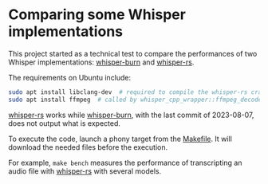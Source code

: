 
Comparing some Whisper implementations
======================================

This project started as a technical test to compare the performances of two Whisper
implementations: [whisper-burn][] and [whisper-rs][].

The requirements on Ubuntu include:

```bash
sudo apt install libclang-dev  # required to compile the whisper-rs crate
sudo apt install ffmpeg  # called by whisper_cpp_wrapper::ffmpeg_decoder::use_ffmpeg
```

[whisper-rs][] works while [whisper-burn][], with the last commit of 2023-08-07,
does not output what is expected.

To execute the code, launch a phony target from the [Makefile][].
It will download the needed files before the execution.

For example, `make bench` measures the performance of transcripting an audio file with
[whisper-rs][] with several models.

[Makefile]: ./Makefile
[whisper-burn]: https://github.com/Gadersd/whisper-burn
[whisper-rs]: https://github.com/tazz4843/whisper-rs
